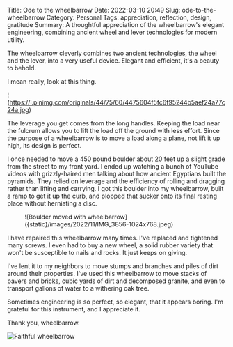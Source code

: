 Title: Ode to the wheelbarrow
Date: 2022-03-10 20:49
Slug: ode-to-the-wheelbarrow
Category: Personal
Tags: appreciation, reflection, design, gratitude
Summary: A thoughtful appreciation of the wheelbarrow's elegant engineering, combining ancient wheel and lever technologies for modern utility.

The wheelbarrow cleverly combines two ancient technologies, the wheel and the lever, into a very useful device. Elegant and efficient, it's a beauty to behold.

I mean really, look at this thing.

!(https://i.pinimg.com/originals/44/75/60/4475604f5fc6f95244b5aef24a77c24a.jpg)

The leverage you get comes from the long handles. Keeping the load near the fulcrum allows you to lift the load off the ground with less effort. Since the purpose of a wheelbarrow is to move a load along a plane, not lift it up high, its design is perfect. 

I once needed to move a 450 pound boulder about 20 feet up a slight grade from the street to my front yard. I ended up watching a bunch of YouTube videos with grizzly-haired men talking about how ancient Egyptians built the pyramids. They relied on leverage and the efficiency of rolling and dragging rather than lifting and carrying. I got this boulder into my wheelbarrow, built a ramp to get it up the curb, and plopped that sucker onto its final resting place without herniating a disc. 

<figure class="wp-block-image size-large">![Boulder moved with wheelbarrow]({static}/images/2022/11/IMG_3856-1024x768.jpeg)
</figure>

I have repaired this wheelbarrow many times. I've replaced and tightened many screws. I even had to buy a new wheel, a solid rubber variety that won't be susceptible to nails and rocks. It just keeps on giving.

I've lent it to my neighbors to move stumps and branches and piles of dirt around their properties. I've used this wheelbarrow to move stacks of pavers and bricks, cubic yards of dirt and decomposed granite, and even to transport gallons of water to a withering oak tree. 

Sometimes engineering is so perfect, so elegant, that it appears boring. I'm grateful for this instrument, and I appreciate it. 

Thank you, wheelbarrow.  

![Faithful wheelbarrow]({static}/images/2022/11/IMG_3854-1-768x1024.jpeg)